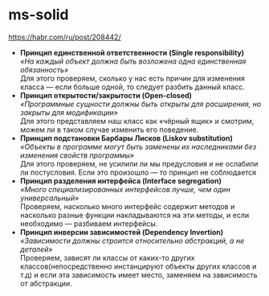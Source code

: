 
# ms-solid  
https://habr.com/ru/post/208442/  
  
- **Принцип единственной ответственности (Single responsibility)**  
*«На каждый объект должна быть возложена одна единственная обязанность»*  
Для этого проверяем, сколько у нас есть причин для изменения класса — если больше одной, то следует разбить данный класс.  
- **Принцип открытости/закрытости (Open-closed)**  
*«Программные сущности должны быть открыты для расширения, но закрыты для модификации»*  
Для этого представляем наш класс как «чёрный ящик» и смотрим, можем ли в таком случае изменить его поведение.  
- **Принцип подстановки Барбары Лисков (Liskov substitution)**  
*«Объекты в программе могут быть заменены их наследниками без изменения свойств программы»*  
Для этого проверяем, не усилили ли мы предусловия и не ослабили ли постусловия. Если это произошло — то принцип не соблюдается  
- **Принцип разделения интерфейса (Interface segregation)**  
*«Много специализированных интерфейсов лучше, чем один универсальный»*  
Проверяем, насколько много интерфейс содержит методов и насколько разные функции накладываются на эти методы, и если необходимо — разбиваем интерфейсы.  
- **Принцип инверсии зависимостей (Dependency Invertion)**  
*«Зависимости должны строится относительно абстракций, а не деталей»*  
Проверяем, зависят ли классы от каких-то других классов(непосредственно инстанцируют объекты других классов и т.д) и если эта зависимость имеет место, заменяем на зависимость от абстракции.